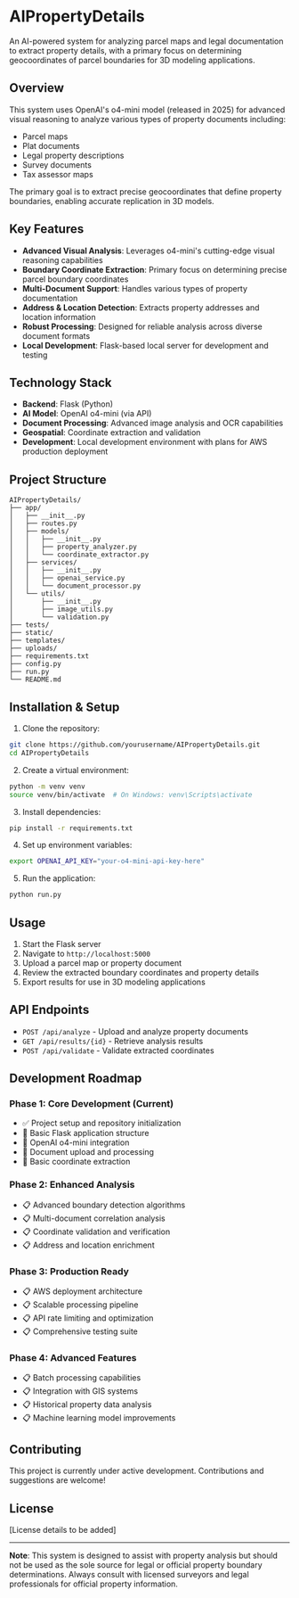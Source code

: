 # AIPropertyDetails

An AI-powered system for analyzing parcel maps and legal documentation to extract property details, with a primary focus on determining geocoordinates of parcel boundaries for 3D modeling applications.

## Overview

This system uses OpenAI's o4-mini model (released in 2025) for advanced visual reasoning to analyze various types of property documents including:

- Parcel maps
- Plat documents  
- Legal property descriptions
- Survey documents
- Tax assessor maps

The primary goal is to extract precise geocoordinates that define property boundaries, enabling accurate replication in 3D models.

## Key Features

- **Advanced Visual Analysis**: Leverages o4-mini's cutting-edge visual reasoning capabilities
- **Boundary Coordinate Extraction**: Primary focus on determining precise parcel boundary coordinates
- **Multi-Document Support**: Handles various types of property documentation
- **Address & Location Detection**: Extracts property addresses and location information
- **Robust Processing**: Designed for reliable analysis across diverse document formats
- **Local Development**: Flask-based local server for development and testing

## Technology Stack

- **Backend**: Flask (Python)
- **AI Model**: OpenAI o4-mini (via API)
- **Document Processing**: Advanced image analysis and OCR capabilities
- **Geospatial**: Coordinate extraction and validation
- **Development**: Local development environment with plans for AWS production deployment

## Project Structure

```
AIPropertyDetails/
├── app/
│   ├── __init__.py
│   ├── routes.py
│   ├── models/
│   │   ├── __init__.py
│   │   ├── property_analyzer.py
│   │   └── coordinate_extractor.py
│   ├── services/
│   │   ├── __init__.py
│   │   ├── openai_service.py
│   │   └── document_processor.py
│   └── utils/
│       ├── __init__.py
│       ├── image_utils.py
│       └── validation.py
├── tests/
├── static/
├── templates/
├── uploads/
├── requirements.txt
├── config.py
├── run.py
└── README.md
```

## Installation & Setup

1. Clone the repository:
```bash
git clone https://github.com/yourusername/AIPropertyDetails.git
cd AIPropertyDetails
```

2. Create a virtual environment:
```bash
python -m venv venv
source venv/bin/activate  # On Windows: venv\Scripts\activate
```

3. Install dependencies:
```bash
pip install -r requirements.txt
```

4. Set up environment variables:
```bash
export OPENAI_API_KEY="your-o4-mini-api-key-here"
```

5. Run the application:
```bash
python run.py
```

## Usage

1. Start the Flask server
2. Navigate to `http://localhost:5000`
3. Upload a parcel map or property document
4. Review the extracted boundary coordinates and property details
5. Export results for use in 3D modeling applications

## API Endpoints

- `POST /api/analyze` - Upload and analyze property documents
- `GET /api/results/{id}` - Retrieve analysis results
- `POST /api/validate` - Validate extracted coordinates

## Development Roadmap

### Phase 1: Core Development (Current)
- ✅ Project setup and repository initialization
- 🔄 Basic Flask application structure
- 🔄 OpenAI o4-mini integration
- 🔄 Document upload and processing
- 🔄 Basic coordinate extraction

### Phase 2: Enhanced Analysis
- 📋 Advanced boundary detection algorithms
- 📋 Multi-document correlation analysis
- 📋 Coordinate validation and verification
- 📋 Address and location enrichment

### Phase 3: Production Ready
- 📋 AWS deployment architecture
- 📋 Scalable processing pipeline
- 📋 API rate limiting and optimization
- 📋 Comprehensive testing suite

### Phase 4: Advanced Features
- 📋 Batch processing capabilities
- 📋 Integration with GIS systems
- 📋 Historical property data analysis
- 📋 Machine learning model improvements

## Contributing

This project is currently under active development. Contributions and suggestions are welcome!

## License

[License details to be added]

---

**Note**: This system is designed to assist with property analysis but should not be used as the sole source for legal or official property boundary determinations. Always consult with licensed surveyors and legal professionals for official property information. 